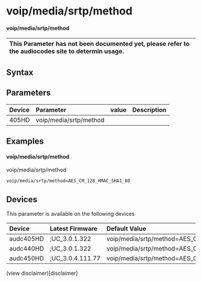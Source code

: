 ﻿---
description: voip/media/srtp/method
search: false
---

# voip/media/srtp/method

#### voip/media/srtp/method


| This Parameter has not been documented yet, please refer to the audiocodes site to determin usage.  | 
| :--- |

## Syntax

## Parameters
|Device|Parameter|value|Description|
|:---|:---|:---|:---|
| 405HD | voip/media/srtp/method |  |  |

## Examples
#### voip/media/srtp/method

voip/media/srtp/method

```
voip/media/srtp/method=AES_CM_128_HMAC_SHA1_80
```

## Devices
This parameter is available on the following devices

| Device | Latest Firmware | Default Value |
|:---|:---|:---|
| audc405HD | ;UC_3.0.1.322 | voip/media/srtp/method=AES_CM_128_HMAC_SHA1_80 
| audc440HD | ;UC_3.0.1.322 | voip/media/srtp/method=AES_CM_128_HMAC_SHA1_80 
| audc450HD | ;UC_3.0.4.111.77 | voip/media/srtp/method=AES_CM_128_HMAC_SHA1_80 

(view disclaimer)[disclaimer]
